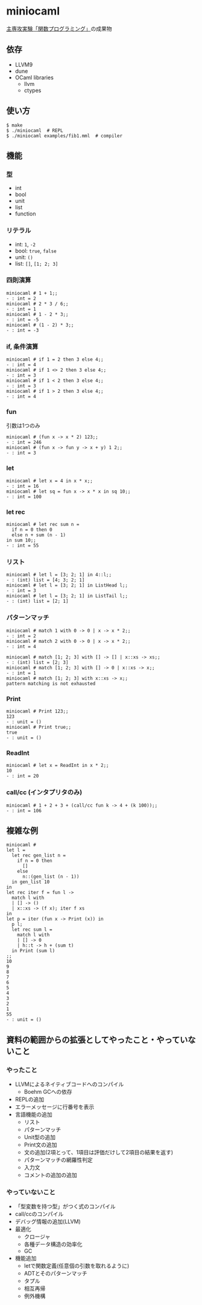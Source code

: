 # miniocaml

[主専攻実験「関数プログラミング」](http://logic.cs.tsukuba.ac.jp/jikken/)の成果物

## 依存
- LLVM9
- dune
- OCaml libraries
  - llvm
  - ctypes

## 使い方
```
$ make
$ ./miniocaml  # REPL
$ ./miniocaml examples/fib1.mml  # compiler
```

## 機能

### 型
- int
- bool
- unit
- list
- function

### リテラル
- int: `1`, `-2`
- bool: `true`, `false`
- unit: `()`
- list: `[]`, `[1; 2; 3]`

### 四則演算
```
miniocaml # 1 + 1;;
- : int = 2
miniocaml # 2 * 3 / 6;;
- : int = 1
miniocaml # 1 - 2 * 3;;          
- : int = -5
miniocaml # (1 - 2) * 3;;
- : int = -3
```

### if, 条件演算
```
miniocaml # if 1 = 2 then 3 else 4;;
- : int = 4
miniocaml # if 1 <> 2 then 3 else 4;;
- : int = 3
miniocaml # if 1 < 2 then 3 else 4;;
- : int = 3
miniocaml # if 1 > 2 then 3 else 4;;
- : int = 4
```

### fun
引数は1つのみ
```
miniocaml # (fun x -> x * 2) 123;;
- : int = 246
miniocaml # (fun x -> fun y -> x + y) 1 2;;
- : int = 3
```

### let
```
miniocaml # let x = 4 in x * x;;
- : int = 16
miniocaml # let sq = fun x -> x * x in sq 10;;
- : int = 100
```

### let rec
```
miniocaml # let rec sum n =
  if n = 0 then 0
  else n + sum (n - 1)
in sum 10;;
- : int = 55
```

### リスト
```
miniocaml # let l = [3; 2; 1] in 4::l;;
- : (int) list = [4; 3; 2; 1]
miniocaml # let l = [3; 2; 1] in ListHead l;;
- : int = 3
miniocaml # let l = [3; 2; 1] in ListTail l;;
- : (int) list = [2; 1]
```

### パターンマッチ
```
miniocaml # match 1 with 0 -> 0 | x -> x * 2;;
- : int = 2
miniocaml # match 2 with 0 -> 0 | x -> x * 2;;
- : int = 4
```

```
miniocaml # match [1; 2; 3] with [] -> [] | x::xs -> xs;;
- : (int) list = [2; 3]
miniocaml # match [1; 2; 3] with [] -> 0 | x::xs -> x;;
- : int = 1
miniocaml # match [1; 2; 3] with x::xs -> x;;
pattern matching is not exhausted
```

### Print
```
miniocaml # Print 123;;
123
- : unit = ()
miniocaml # Print true;;
true
- : unit = ()
```

### ReadInt
```
miniocaml # let x = ReadInt in x * 2;;
10
- : int = 20
```

### call/cc (インタプリタのみ)
```
miniocaml # 1 + 2 + 3 + (call/cc fun k -> 4 + (k 100));;
- : int = 106
```

## 複雑な例
```
miniocaml #
let l =
  let rec gen_list n =
    if n = 0 then
      []
    else
      n::(gen_list (n - 1))
  in gen_list 10
in
let rec iter f = fun l ->
  match l with
  | [] -> ()
  | x::xs -> (f x); iter f xs
in
let p = iter (fun x -> Print (x)) in
  p l;
  let rec sum l =
    match l with
    | [] -> 0
    | h::t -> h + (sum t)
  in Print (sum l)
;;
10
9
8
7
6
5
4
3
2
1
55
- : unit = ()
```


## 資料の範囲からの拡張としてやったこと・やっていないこと

### やったこと
- LLVMによるネイティブコードへのコンパイル
  - Boehm GCへの依存
- REPLの追加
- エラーメッセージに行番号を表示
- 言語機能の追加
  - リスト
  - パターンマッチ
  - Unit型の追加
  - Print文の追加
  - 文の追加(2項とって、1項目は評価だけして2項目の結果を返す)
  - パターンマッチの網羅性判定
  - 入力文
  - コメントの追加の追加

### やっていないこと
- 「型変数を持つ型」がつく式のコンパイル
- call/ccのコンパイル
- デバッグ情報の追加(LLVM)
- 最適化
  - クロージャ
  - 各種データ構造の効率化
  - GC
- 機能追加
  - letで関数定義(任意個の引数を取れるように)
  - ADTとそのパターンマッチ
  - タプル
  - 相互再帰
  - 例外機構